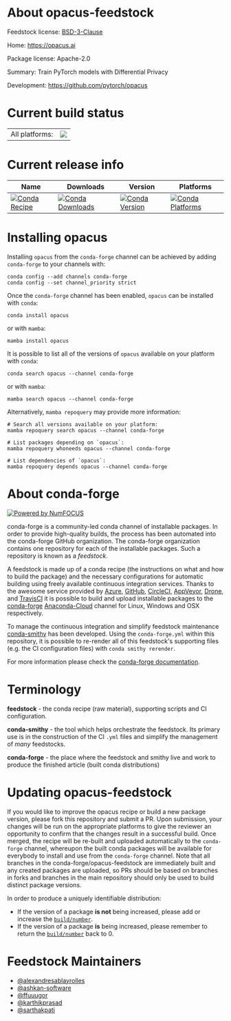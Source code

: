 About opacus-feedstock
======================

Feedstock license: [BSD-3-Clause](https://github.com/conda-forge/opacus-feedstock/blob/main/LICENSE.txt)

Home: https://opacus.ai

Package license: Apache-2.0

Summary: Train PyTorch models with Differential Privacy

Development: https://github.com/pytorch/opacus

Current build status
====================


<table><tr><td>All platforms:</td>
    <td>
      <a href="https://dev.azure.com/conda-forge/feedstock-builds/_build/latest?definitionId=14994&branchName=main">
        <img src="https://dev.azure.com/conda-forge/feedstock-builds/_apis/build/status/opacus-feedstock?branchName=main">
      </a>
    </td>
  </tr>
</table>

Current release info
====================

| Name | Downloads | Version | Platforms |
| --- | --- | --- | --- |
| [![Conda Recipe](https://img.shields.io/badge/recipe-opacus-green.svg)](https://anaconda.org/conda-forge/opacus) | [![Conda Downloads](https://img.shields.io/conda/dn/conda-forge/opacus.svg)](https://anaconda.org/conda-forge/opacus) | [![Conda Version](https://img.shields.io/conda/vn/conda-forge/opacus.svg)](https://anaconda.org/conda-forge/opacus) | [![Conda Platforms](https://img.shields.io/conda/pn/conda-forge/opacus.svg)](https://anaconda.org/conda-forge/opacus) |

Installing opacus
=================

Installing `opacus` from the `conda-forge` channel can be achieved by adding `conda-forge` to your channels with:

```
conda config --add channels conda-forge
conda config --set channel_priority strict
```

Once the `conda-forge` channel has been enabled, `opacus` can be installed with `conda`:

```
conda install opacus
```

or with `mamba`:

```
mamba install opacus
```

It is possible to list all of the versions of `opacus` available on your platform with `conda`:

```
conda search opacus --channel conda-forge
```

or with `mamba`:

```
mamba search opacus --channel conda-forge
```

Alternatively, `mamba repoquery` may provide more information:

```
# Search all versions available on your platform:
mamba repoquery search opacus --channel conda-forge

# List packages depending on `opacus`:
mamba repoquery whoneeds opacus --channel conda-forge

# List dependencies of `opacus`:
mamba repoquery depends opacus --channel conda-forge
```


About conda-forge
=================

[![Powered by
NumFOCUS](https://img.shields.io/badge/powered%20by-NumFOCUS-orange.svg?style=flat&colorA=E1523D&colorB=007D8A)](https://numfocus.org)

conda-forge is a community-led conda channel of installable packages.
In order to provide high-quality builds, the process has been automated into the
conda-forge GitHub organization. The conda-forge organization contains one repository
for each of the installable packages. Such a repository is known as a *feedstock*.

A feedstock is made up of a conda recipe (the instructions on what and how to build
the package) and the necessary configurations for automatic building using freely
available continuous integration services. Thanks to the awesome service provided by
[Azure](https://azure.microsoft.com/en-us/services/devops/), [GitHub](https://github.com/),
[CircleCI](https://circleci.com/), [AppVeyor](https://www.appveyor.com/),
[Drone](https://cloud.drone.io/welcome), and [TravisCI](https://travis-ci.com/)
it is possible to build and upload installable packages to the
[conda-forge](https://anaconda.org/conda-forge) [Anaconda-Cloud](https://anaconda.org/)
channel for Linux, Windows and OSX respectively.

To manage the continuous integration and simplify feedstock maintenance
[conda-smithy](https://github.com/conda-forge/conda-smithy) has been developed.
Using the ``conda-forge.yml`` within this repository, it is possible to re-render all of
this feedstock's supporting files (e.g. the CI configuration files) with ``conda smithy rerender``.

For more information please check the [conda-forge documentation](https://conda-forge.org/docs/).

Terminology
===========

**feedstock** - the conda recipe (raw material), supporting scripts and CI configuration.

**conda-smithy** - the tool which helps orchestrate the feedstock.
                   Its primary use is in the construction of the CI ``.yml`` files
                   and simplify the management of *many* feedstocks.

**conda-forge** - the place where the feedstock and smithy live and work to
                  produce the finished article (built conda distributions)


Updating opacus-feedstock
=========================

If you would like to improve the opacus recipe or build a new
package version, please fork this repository and submit a PR. Upon submission,
your changes will be run on the appropriate platforms to give the reviewer an
opportunity to confirm that the changes result in a successful build. Once
merged, the recipe will be re-built and uploaded automatically to the
`conda-forge` channel, whereupon the built conda packages will be available for
everybody to install and use from the `conda-forge` channel.
Note that all branches in the conda-forge/opacus-feedstock are
immediately built and any created packages are uploaded, so PRs should be based
on branches in forks and branches in the main repository should only be used to
build distinct package versions.

In order to produce a uniquely identifiable distribution:
 * If the version of a package **is not** being increased, please add or increase
   the [``build/number``](https://docs.conda.io/projects/conda-build/en/latest/resources/define-metadata.html#build-number-and-string).
 * If the version of a package **is** being increased, please remember to return
   the [``build/number``](https://docs.conda.io/projects/conda-build/en/latest/resources/define-metadata.html#build-number-and-string)
   back to 0.

Feedstock Maintainers
=====================

* [@alexandresablayrolles](https://github.com/alexandresablayrolles/)
* [@ashkan-software](https://github.com/ashkan-software/)
* [@ffuuugor](https://github.com/ffuuugor/)
* [@karthikprasad](https://github.com/karthikprasad/)
* [@sarthakpati](https://github.com/sarthakpati/)

